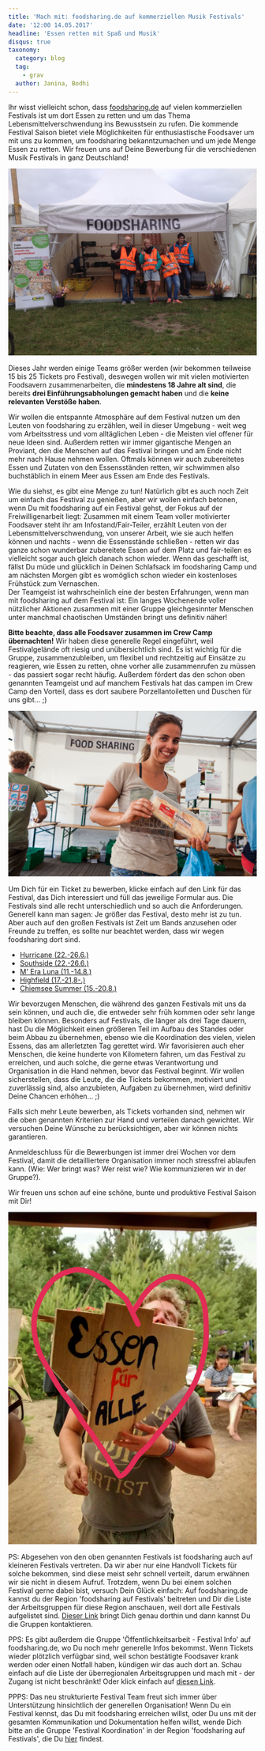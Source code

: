 ```yaml
---
title: 'Mach mit: foodsharing.de auf kommerziellen Musik Festivals'
date: '12:00 14.05.2017'
headline: 'Essen retten mit Spaß und Musik'
disqus: true
taxonomy:
  category: blog
  tag:
    - grav
  author: Janina, Bodhi
---
```

Ihr wisst vielleicht schon, dass [foodsharing.de](https://foodsharing.de) auf vielen kommerziellen Festivals ist um dort Essen zu retten und um das Thema Lebensmittelverschwendung ins Bewusstsein zu rufen. Die kommende Festival Saison bietet viele Möglichkeiten für enthusiastische Foodsaver um mit uns zu kommen, um foodsharing bekanntzumachen und um jede Menge Essen zu retten. Wir freuen uns auf Deine Bewerbung für die verschiedenen Musik Festivals in ganz Deutschland!

![](/images/summerstale_booth.JPG)

Dieses Jahr werden einige Teams größer werden (wir bekommen teilweise 15 bis 25 Tickets pro Festival), deswegen wollen wir mit vielen motivierten Foodsavern zusammenarbeiten, die **mindestens 18 Jahre alt sind**, die bereits **drei Einführungsabholungen gemacht haben** und die **keine relevanten Verstöße haben**.

Wir wollen die entspannte Atmosphäre auf dem Festival nutzen um den Leuten von foodsharing zu erzählen, weil in dieser Umgebung - weit weg vom Arbeitsstress und vom alltäglichen Leben - die Meisten viel offener für neue Ideen sind. Außerdem retten wir immer gigantische Mengen an Proviant, den die Menschen auf das Festival bringen und am Ende nicht mehr nach Hause nehmen wollen. Oftmals können wir auch zubereitetes Essen und Zutaten von den Essensständen retten, wir schwimmen also buchstäblich in einem Meer aus Essen am Ende des Festivals.

Wie du siehst, es gibt eine Menge zu tun! Natürlich gibt es auch noch Zeit um einfach das Festival zu genießen, aber wir wollen einfach betonen, wenn Du mit foodsharing auf ein Festival gehst, der Fokus auf der Freiwilligenarbeit liegt: Zusammen mit einem Team voller motivierter Foodsaver steht ihr am Infostand/Fair-Teiler, erzählt Leuten von der Lebensmittelverschwendung, von unserer Arbeit, wie sie auch helfen können und nachts - wenn die Essensstände schließen - retten wir das ganze schon wunderbar zubereitete Essen auf dem Platz und fair-teilen es vielleicht sogar auch gleich danach schon wieder. Wenn das geschafft ist, fällst Du müde und glücklich in Deinen Schlafsack im foodsharing Camp und am nächsten Morgen gibt es womöglich schon wieder ein kostenloses Frühstück zum Vernaschen.  
Der Teamgeist ist wahrscheinlich eine der besten Erfahrungen, wenn man mit foodsharing auf dem Festival ist: Ein langes Wochenende voller nützlicher Aktionen zusammen mit einer Gruppe gleichgesinnter Menschen unter manchmal chaotischen Umständen bringt uns definitiv näher!

**Bitte beachte, dass alle Foodsaver zusammen im Crew Camp übernachten!** Wir haben diese generelle Regel eingeführt, weil Festivalgelände oft riesig und unübersichtlich sind. Es ist wichtig für die Gruppe, zusammenzubleiben, um flexibel und rechtzeitig auf Einsätze zu reagieren, wie Essen zu retten, ohne vorher alle zusammenrufen zu müssen - das passiert sogar recht häufig. Außerdem fördert das den schon oben genannten Teamgeist und auf manchem Festivals hat das campen im Crew Camp den Vorteil, dass es dort saubere Porzellantoiletten und Duschen für uns gibt... ;)

![](/images/appelflappen.jpg)

Um Dich für ein Ticket zu bewerben, klicke einfach auf den Link für das Festival, das Dich interessiert und füll das jeweilige Formular aus. Die Festivals sind alle recht unterschiedlich und so auch die Anforderungen. Generell kann man sagen: Je größer das Festival, desto mehr ist zu tun. Aber auch auf den großen Festivals ist Zeit um Bands anzusehen oder Freunde zu treffen, es sollte nur beachtet werden, dass wir wegen foodsharing dort sind.

* [Hurricane (22.-26.6.)](https://goo.gl/forms/09YXg3oesiBkPstG2)
* [Southside (22.-26.6.)](https://goo.gl/forms/p1sl3bdgriUCVoo02)
* [M' Era Luna (11.-14.8.)](https://goo.gl/forms/wKwDYoYEiqXhvzRP2)
* [Highfield (17.-21,8-.)](https://goo.gl/forms/PHfsb6kiUseWxh6y1)
* [Chiemsee Summer (15.-20.8.)](https://goo.gl/forms/sWhxg0id3QPrqZEw1)

Wir bevorzugen Menschen, die während des ganzen Festivals mit uns da sein können, und auch die, die entweder sehr früh kommen oder sehr lange bleiben können. Besonders auf Festivals, die länger als drei Tage dauern, hast Du die Möglichkeit einen größeren Teil im Aufbau des Standes oder beim Abbau zu übernehmen, ebenso wie die Koordination des vielen, vielen Essens, das am allerletzten Tag gerettet wird. Wir favorisieren auch eher Menschen, die keine hunderte von Kilometern fahren, um das Festival zu erreichen, und auch solche, die gerne etwas Verantwortung und Organisation in die Hand nehmen, bevor das Festival beginnt. Wir wollen sicherstellen, dass die Leute, die die Tickets bekommen, motiviert und zuverlässig sind, also anzubieten, Aufgaben zu übernehmen, wird definitiv Deine Chancen erhöhen... ;)

Falls sich mehr Leute bewerben, als Tickets vorhanden sind, nehmen wir die oben genannten Kriterien zur Hand und verteilen danach gewichtet. Wir versuchen Deine Wünsche zu berücksichtigen, aber wir können nichts garantieren.

Anmeldeschluss für die Bewerbungen ist immer drei Wochen vor dem Festival, damit die detailliertere Organisation immer noch stressfrei ablaufen kann. (Wie: Wer bringt was? Wer reist wie? Wie kommunizieren wir in der Gruppe?).

Wir freuen uns schon auf eine schöne, bunte und produktive Festival Saison mit Dir!

![](/images/bodhi_essenfueralle.jpg)

PS: Abgesehen von den oben genannten Festivals ist foodsharing auch auf kleineren Festivals vertreten. Da wir aber nur eine Handvoll Tickets für solche bekommen, sind diese meist sehr schnell verteilt, darum erwähnen wir sie nicht in diesem Aufruf. Trotzdem, wenn Du bei einem solchen Festival gerne dabei bist, versuch Dein Glück einfach: Auf foodsharing.de kannst du der Region 'foodsharing auf Festivals' beitreten und Dir die Liste der Arbeitsgruppen für diese Region anschauen, weil dort alle Festivals aufgelistet sind. [Dieser Link](https://foodsharing.de/?page=groups&p=1432) bringt Dich genau dorthin und dann kannst Du die Gruppen kontaktieren.

PPS: Es gibt außerdem die Gruppe 'Öffentlichkeitsarbeit - Festival Info' auf foodsharing.de, wo Du noch mehr generelle Infos bekommst. Wenn Tickets wieder plötzlich verfügbar sind, weil schon bestätigte Foodsaver krank werden oder einen Notfall haben, kündigen wir das auch dort an. Schau einfach auf die Liste der überregionalen Arbeitsgruppen und mach mit - der Zugang ist nicht beschränkt! Oder klick einfach auf [diesen Link](https://foodsharing.de/?page=groups).

PPPS: Das neu strukturierte Festival Team freut sich immer über Unterstützung hinsichtlich der generellen Organisation! Wenn Du ein Festival kennst, das Du mit foodsharing erreichen willst, oder Du uns mit der gesamten Kommunikation und Dokumentation helfen willst, wende Dich bitte an die Gruppe 'Festival Koordination' in der Region 'foodsharing auf Festivals', die Du [hier](https://foodsharing.de/?page=groups&p=1432) findest.